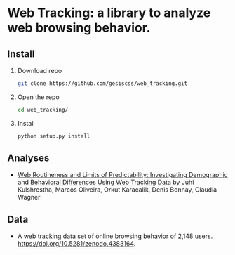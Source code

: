 # Web Tracking: a library to analyze web browsing behavior.

## Install

1. Download repo

    ```bash
    git clone https://github.com/gesiscss/web_tracking.git
    ```

2. Open the repo

    ```bash
    cd web_tracking/
    ```

3. Install

    ```bash
    python setup.py install
    ```
## Analyses

* [Web Routineness and Limits of Predictability: Investigating Demographic and Behavioral Differences Using Web Tracking Data](research/web_routineness/) by Juhi Kulshrestha, Marcos Oliveira, Orkut Karacalik, Denis Bonnay, Claudia Wagner

## Data

* A web tracking data set of online browsing behavior of 2,148 users. https://doi.org/10.5281/zenodo.4383164.
